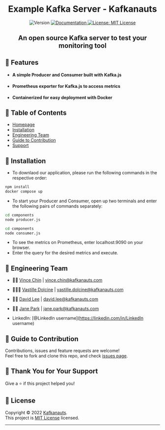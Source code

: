 <h1 align="center"><strong>Example Kafka Server - Kafkanauts</strong></h1>
<p align="center">
  <img alt="Version" src="https://img.shields.io/badge/version-0.1.0-blue.svg?cacheSeconds=2592000" />
  <a href="project documentation URL goes here" target="_blank">
    <img alt="Documentation" src="https://img.shields.io/badge/documentation-yes-brightgreen.svg" />
  </a>
  <a href="https://github.com/kafkanauts-example-kafka-server/kafka/blob/main/LICENSE.txt" target="_blank">
    <img alt="License: MIT License" src="https://img.shields.io/badge/License-MIT License-yellow.svg" />
  </a>
</p>

<h2 align="center"><strong>An open source Kafka server to test your monitoring tool</strong></h2>

## 🚀 Features

* #### A simple Producer and Consumer built with Kafka.js
* #### Prometheus exporter for Kafka.js to access metrics
* #### Containerized for easy deployment with Docker

## 🚀 Table of Contents

* [Homepage](https://www.kafkanauts.com/)
* [Installation](#-installation)
* [Engineering Team](#-engineering-team)
* [Guide to Contribution](#-guide-to-contribution)
* [Support](#-thank-you-for-your-support)


## 🚀 Installation

* To downlaod our application, please run the following commands in the respective order:

```sh
npm install
docker compose up

```

* To start your Producer and Consumer, open up two terminals and enter the following pairs of commands separately:

```sh
cd components
node producer.js 

cd components
node consumer.js

```
* To see the metrics on Prometheus, enter localhost:9090 on your browser.
* Enter the query for the desired metrics and execute.


## 🚀 Engineering Team

* 👨‍🚀 [Vince Chin](https://github.com/Vince2c) | vince.chin@kafkanauts.com
* 👩🏿‍🚀 [Vastille Dolcine](https://github.com/vdolcine) | vastille.dolcine@kafkanauts.com
* 👨‍🚀 [David Lee](https://github.com/davidlee7731) | david.lee@kafkanauts.com
* 👩‍🚀 [Jane Park](https://github.com/janesunpark) | jane.park@kafkanauts.com

* LinkedIn: [@LinkedIn username](https://linkedin.com/in/LinkedIn username)

## 🚀 Guide to Contribution

Contributions, issues and feature requests are welcome!<br />Feel free to fork and clone this repo, and check [issues page](https://github.com/kafkanauts-example-kafka-server/kafka/issues). 

## 🚀 Thank You for Your Support

Give a ⭐ if this project helped you!

## 📝 License

Copyright © 2022 [Kafkanauts](https://github.com/oslabs-beta/kafkanauts).<br />
This project is [MIT License](https://github.com/kafkanauts-example-kafka-server/kafka/blob/main/LICENSE.txt) licensed.

***
